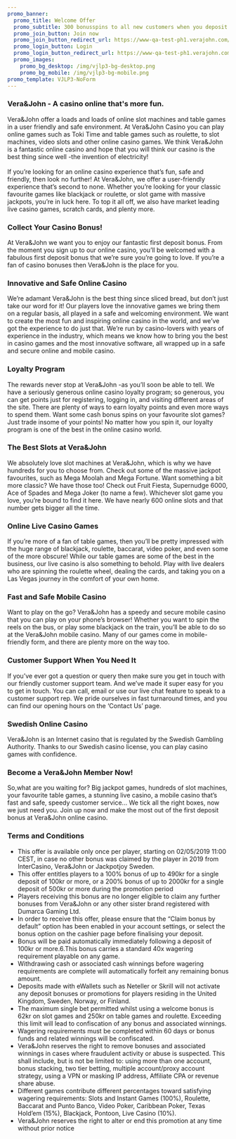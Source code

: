 ```yaml
---
promo_banner:
  promo_title: Welcome Offer
  promo_subtitle: 300 bonusspins to all new customers when you deposit at least 100 SEK
  promo_join_button: Join now
  promo_join_button_redirect_url: https://www-qa-test-ph1.verajohn.com/#join
  promo_login_button: Login
  promo_login_button_redirect_url: https://www-qa-test-ph1.verajohn.com/#signin
  promo_images:
    promo_bg_desktop: /img/vjlp3-bg-desktop.png
    promo_bg_mobile: /img/vjlp3-bg-mobile.png
promo_template: VJLP3-NoForm
---
```

<section id="bf-usps" class="container">
   <div class="row">
      <div id="intro" class="col-12">
         <h3>Vera&amp;John - A casino online that's more fun.</h3>
         <p>Vera&amp;John offer a loads and loads of online slot machines and table games in a user friendly and safe environment. At Vera&amp;John Casino you can play online games such as Toki Time and table games such as roulette, to slot machines, video slots and other online casino games. We think Vera&amp;John is a fantastic online casino and hope that you will think our casino is the best thing since well -the invention of electricity!<br><br>If you’re looking for an online casino experience that’s fun, safe and friendly, then look no further! At Vera&amp;John, we offer a user-friendly experience that’s second to none. Whether you’re looking for your classic favourite games like blackjack or roulette, or slot game with massive jackpots, you’re in luck here. To top it all off, we also have market leading live casino games, scratch cards, and plenty more.</p>
      </div>
      <div class="bf-separator col-12"></div>
      <div class="col-12 col-md-6">
         <h3>Collect Your Casino Bonus!</h3>
         <p>At Vera&amp;John we want you to enjoy our fantastic first deposit bonus. From the moment you sign up to our online casino, you’ll be welcomed with a fabulous first deposit bonus that we’re sure you’re going to love. If you’re a fan of casino bonuses then Vera&amp;John is the place for you.</p>
         <h3>Innovative and Safe Online Casino</h3>
         <p>We’re adamant Vera&amp;John is the best thing since sliced bread, but don’t just take our word for it! Our players love the innovative games we bring them on a regular basis, all played in a safe and welcoming environment. We want to create the most fun and inspiring online casino in the world, and we’ve got the experience to do just that. We’re run by casino-lovers with years of experience in the industry, which means we know how to bring you the best in casino games and the most innovative software, all wrapped up in a safe and secure online and mobile casino.</p>
         <h3>Loyalty Program</h3>
         <p>The rewards never stop at Vera&amp;John -as you’ll soon be able to tell. We have a seriously generous online casino loyalty program; so generous, you can get points just for registering, logging in, and visiting different areas of the site. There are plenty of ways to earn loyalty points and even more ways to spend them. Want some cash bonus spins on your favourite slot games? Just trade insome of your points! No matter how you spin it, our loyalty program is one of the best in the online casino world.</p>
         <h3>The Best Slots at Vera&amp;John</h3>
         <p>We absolutely love slot machines at Vera&amp;John, which is why we have hundreds for you to choose from. Check out some of the massive jackpot favourites, such as Mega Moolah and Mega Fortune. Want something a bit more classic? We have those too! Check out Fruit Fiesta, Supernudge 6000, Ace of Spades and Mega Joker (to name a few). Whichever slot game you love, you’re bound to find it here. We have nearly 600 online slots and that number gets bigger all the time.</p>
      </div>
      <div class="col-12 col-md-6">
         <h3>Online Live Casino Games</h3>
         <p>If you’re more of a fan of table games, then you’ll be pretty impressed with the huge range of blackjack, roulette, baccarat, video poker, and even some of the more obscure! While our table games are some of the best in the business, our live casino is also something to behold. Play with live dealers who are spinning the roulette wheel, dealing the cards, and taking you on a Las Vegas journey in the comfort of your own home.</p>
         <h3>Fast and Safe Mobile Casino</h3>
         <p>Want to play on the go? Vera&amp;John has a speedy and secure mobile casino that you can play on your phone’s browser! Whether you want to spin the reels on the bus, or play some blackjack on the train, you’ll be able to do so at the Vera&amp;John mobile casino. Many of our games come in mobile-friendly form, and there are plenty more on the way too.</p>
         <h3>Customer Support When You Need It</h3>
         <p>If you’ve ever got a question or query then make sure you get in touch with our friendly customer support team. And we’ve made it super easy for you to get in touch. You can call, email or use our live chat feature to speak to a customer support rep. We pride ourselves in fast turnaround times, and you can find our opening hours on the ‘Contact Us’ page.</p>
         <h3>Swedish Online Casino</h3>
         <p>Vera&amp;John is an Internet casino that is regulated by the Swedish Gambling Authority. Thanks to our Swedish casino license, you can play casino games with confidence.</p>
         <h3>Become a Vera&amp;John Member Now!</h3>
         <p>So,what are you waiting for? Big jackpot games, hundreds of slot machines, your favourite table games, a stunning live casino, a mobile casino that’s fast and safe, speedy customer service... We tick all the right boxes, now we just need you. Join up now and make the most out of the first deposit bonus at Vera&amp;John online casino.</p>
      </div>
   </div>
</section>
<div>
    <section id="terms-anchor" class="container animated fadeIn"></section>
    <section id="terms" class="container">
        <div class="row">
            <div class="bf-separator col-12"></div>
            <div class="col-12">
                <h3>Terms and Conditions</h3>
                <ul>
                    <li>This offer is available only once per player, starting on 02/05/2019 11:00 CEST, in case no other bonus was claimed by the player in 2019 from InterCasino, Vera&John or Jackpotjoy Sweden.</li>
                    <li>This offer entitles players to a 100% bonus of up to 490kr for a single deposit of 100kr or more, or a 200% bonus of up to 2000kr for a single deposit of 500kr or more during the promotion period</li>
                    <li>Players receiving this bonus are no longer eligible to claim any further bonuses from Vera&John or any other sister brand registered with Dumarca Gaming Ltd.</li>
                    <li>In order to receive this offer, please ensure that the “Claim bonus by default” option has been enabled in your account settings, or select the bonus option on the cashier page before finalising your deposit.</li>
                    <li>Bonus will be paid automatically immediately following a deposit of 100kr or more.6.This bonus carries a standard 40x wagering requirement playable on any game.</li>
                    <li>Withdrawing cash or associated cash winnings before wagering requirements are complete will automatically forfeit any remaining bonus amount.</li>
                    <li>Deposits made with eWallets such as Neteller or Skrill will not activate any deposit bonuses or promotions for players residing in the United Kingdom, Sweden, Norway, or Finland.
                    <li>The maximum single bet permitted whilst using a welcome bonus is 62kr on slot games and 250kr on table games and roulette. Exceeding this limit will lead to confiscation of any bonus and associated winnings.</li>
                    <li>Wagering requirements must be completed within 60 days or bonus funds and related winnings will be confiscated.</li>
                    <li>Vera&John reserves the right to remove bonuses and associated winnings in cases where fraudulent activity or abuse is suspected. This shall include, but is not be limited to: using more than one account, bonus stacking, two tier betting, multiple account/proxy account strategy, using a VPN or masking IP address, Affiliate CPA or revenue share abuse.</li>
                    <li>Different games contribute different percentages toward satisfying wagering requirements: Slots and Instant Games (100%), Roulette, Baccarat and Punto Banco, Video Poker, Caribbean Poker, Texas Hold’em (15%), Blackjack, Pontoon, Live Casino (10%).</li>
                    <li>Vera&John reserves the right to alter or end this promotion at any time without prior notice</li>
                </ul>
            </div>
        </div>
    </section>
</div>
